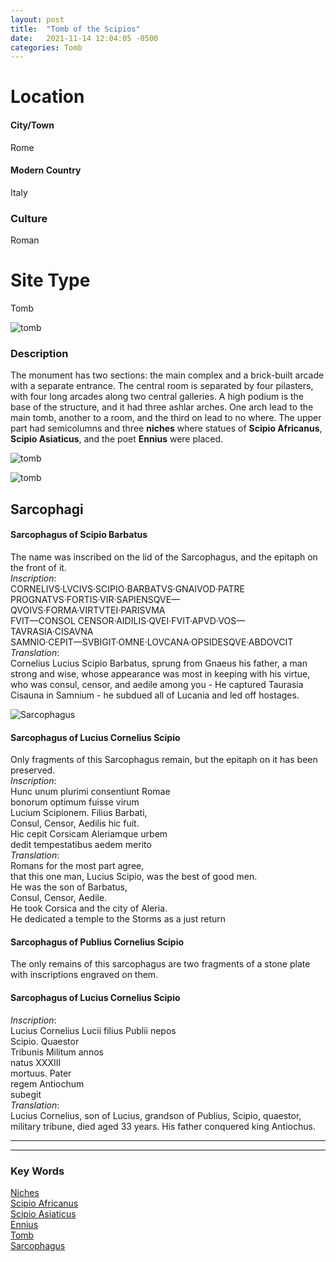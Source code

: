 ```yaml
---
layout: post
title:  "Tomb of the Scipios"
date:   2021-11-14 12:04:05 -0500
categories: Tomb
---
```

# Location
#### City/Town
Rome
#### Modern Country
Italy
### Culture
Roman
# Site Type
Tomb

![tomb](https://upload.wikimedia.org/wikipedia/commons/thumb/4/48/Sepolcro_degli_Scipioni_001_Entrata.jpg/450px-Sepolcro_degli_Scipioni_001_Entrata.jpg)

### Description
The monument has two sections: the main complex and a brick-built arcade with a separate entrance. The central room is separated by four pilasters, with four long arcades along two central galleries. A high podium is the base of the structure, and it had three ashlar arches. One arch lead to the main tomb, another to a room, and the third on lead to no where. The upper part had semicolumns and three **niches** where statues of **Scipio Africanus**, **Scipio Asiaticus**, and the poet **Ennius** were placed.

![tomb](https://upload.wikimedia.org/wikipedia/commons/thumb/8/8d/Sepolcro_degli_scipioni_ALZATO.gif/600px-Sepolcro_degli_scipioni_ALZATO.gif)

![tomb](https://upload.wikimedia.org/wikipedia/commons/thumb/b/b0/Sepolcro_degli_scipioni_PIANTA.jpg/450px-Sepolcro_degli_scipioni_PIANTA.jpg)

## Sarcophagi
#### Sarcophagus of Scipio Barbatus
The name was inscribed on the lid of the Sarcophagus, and the epitaph on the front of it.\
*Inscription*:\
CORNELIVS·LVCIVS·SCIPIO·BARBATVS·GNAIVOD·PATRE\
PROGNATVS·FORTIS·VIR·SAPIENSQVE—QVOIVS·FORMA·VIRTVTEI·PARISVMA\
FVIT—CONSOL CENSOR·AIDILIS·QVEI·FVIT·APVD·VOS—TAVRASIA·CISAVNA\
SAMNIO·CEPIT—SVBIGIT·OMNE·LOVCANA·OPSIDESQVE·ABDOVCIT\
*Translation*:\
Cornelius Lucius Scipio Barbatus, sprung from Gnaeus his father, a man strong and wise, whose appearance was most in keeping with his virtue, who was consul, censor, and aedile among you - He captured Taurasia Cisauna in Samnium - he subdued all of Lucania and led off hostages.

![Sarcophagus](https://upload.wikimedia.org/wikipedia/commons/thumb/c/c7/Piranesi-TombaScipioBarbatus.jpg/330px-Piranesi-TombaScipioBarbatus.jpg)

#### Sarcophagus of Lucius Cornelius Scipio
Only fragments of this Sarcophagus remain, but the epitaph on it has been preserved.\
*Inscription*:\
 Hunc unum plurimi consentiunt Romae\
bonorum optimum fuisse virum\
Lucium Scipionem. Filius Barbati,\
Consul, Censor, Aedilis hic fuit.\
Hic cepit Corsicam Aleriamque urbem\
dedit tempestatibus aedem merito\
*Translation*:\
Romans for the most part agree,\
that this one man, Lucius Scipio, was the best of good men.\
He was the son of Barbatus,\
Consul, Censor, Aedile.\
He took Corsica and the city of Aleria.\
He dedicated a temple to the Storms as a just return

#### Sarcophagus of Publius Cornelius Scipio
The only remains of this sarcophagus are two fragments of a stone plate with inscriptions engraved on them.

#### Sarcophagus of Lucius Cornelius Scipio
*Inscription*:\
Lucius Cornelius Lucii filius Publii nepos\
Scipio. Quaestor \
Tribunis Militum annos \
natus XXXIII \
mortuus. Pater \
regem Antiochum \
subegit \
*Translation*:\
Lucius Cornelius, son of Lucius, grandson of Publius, Scipio, quaestor, military tribune, died aged 33 years. His father conquered king Antiochus.

---
---
### Key Words
[Niches](https://www.britannica.com/technology/niche-architecture)\
[Scipio Africanus](https://www.britannica.com/biography/Scipio-Africanus-the-Younger)\
[Scipio Asiaticus](https://en.wikipedia.org/wiki/Lucius_Cornelius_Scipio_Asiaticus)\
[Ennius](https://en.wikipedia.org/wiki/Ennius)\
[Tomb](https://www.britannica.com/topic/tomb)\
[Sarcophagus](https://en.wikipedia.org/wiki/Sarcophagus)
